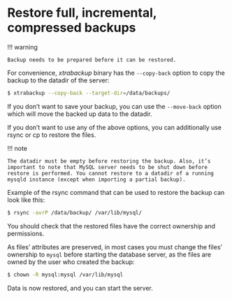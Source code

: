 # Restore full, incremental, compressed backups

!!! warning
   
    Backup needs to be prepared before it can be restored.

For convenience, *xtrabackup* binary has the `--copy-back` option to copy the backup to the datadir of the server:

```{.bash data-prompt="$"}
$ xtrabackup --copy-back --target-dir=/data/backups/
```

If you don’t want to save your backup, you can use the `--move-back` option which will move the backed up data to the datadir.

If you don’t want to use any of the above options, you can additionally use
rsync or cp to restore the files.

!!! note
   
    The datadir must be empty before restoring the backup. Also, it’s important to note that MySQL server needs to be shut down before restore is performed. You cannot restore to a datadir of a running mysqld instance (except when importing a partial backup).

Example of the rsync command that can be used to restore the backup
can look like this:

```{.bash data-prompt="$"}
$ rsync -avrP /data/backup/ /var/lib/mysql/
```

You should check that the restored files have the correct ownership and permissions.

As files’ attributes are preserved, in most cases you must change the files’ ownership to `mysql` before starting the database server, as the files are owned by the user who created the backup:

```{.bash data-prompt="$"}
$ chown -R mysql:mysql /var/lib/mysql
```

Data is now restored, and you can start the server.
